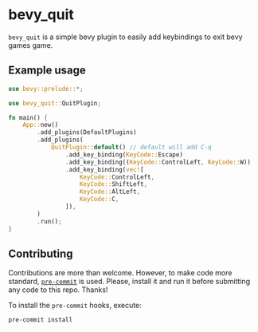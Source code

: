# bevy_quit

`bevy_quit` is a simple bevy plugin to easily add keybindings to exit bevy games
game.

## Example usage

``` rust
use bevy::prelude::*;

use bevy_quit::QuitPlugin;

fn main() {
    App::new()
        .add_plugins(DefaultPlugins)
        .add_plugins(
            QuitPlugin::default() // default will add C-q
                .add_key_binding(KeyCode::Escape)
                .add_key_binding((KeyCode::ControlLeft, KeyCode::W))
                .add_key_binding(vec![
                    KeyCode::ControlLeft,
                    KeyCode::ShiftLeft,
                    KeyCode::AltLeft,
                    KeyCode::C,
                ]),
        )
        .run();
}
```

## Contributing

Contributions are more than welcome. However, to make code more standard,
[`pre-commit`](https://pre-commit.com/) is used. Please, install it and run it
before submitting any code to this repo. Thanks!

To install the `pre-commit` hooks, execute:

``` shell
pre-commit install
```
